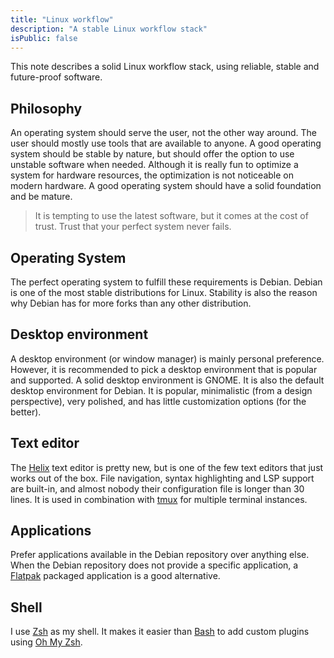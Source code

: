 ```yaml
---
title: "Linux workflow"
description: "A stable Linux workflow stack"
isPublic: false
---
```


This note describes a solid Linux workflow stack, using reliable, stable and
future-proof software.

## Philosophy
An operating system should serve the user, not the other way around. The user
should mostly use tools that are available to anyone. A good operating system
should be stable by nature, but should offer the option to use unstable software
when needed. Although it is really fun to optimize a system for hardware
resources, the optimization is not noticeable on modern hardware. A good
operating system should have a solid foundation and be mature.

> It is tempting to use the latest software, but it comes at the cost of trust.
> Trust that your perfect system never fails.

## Operating System
The perfect operating system to fulfill these requirements is Debian. Debian is
one of the most stable distributions for Linux. Stability is also the reason why
Debian has for more forks than any other distribution.

## Desktop environment
A desktop environment (or window manager) is mainly personal preference.
However, it is recommended to pick a desktop environment that is popular and
supported. A solid desktop environment is GNOME. It is also the default desktop
environment for Debian. It is popular, minimalistic (from a design perspective),
very polished, and has little customization options (for the better).

## Text editor
The [Helix](helix) text editor is pretty new, but is one of the few text editors
that just works out of the box. File navigation, syntax highlighting and LSP
support are built-in, and almost nobody their configuration file is longer than
30 lines. It is used in combination with [tmux](tmux) for multiple terminal
instances.

## Applications
Prefer applications available in the Debian repository over anything else.
When the Debian repository does not provide a specific application, a
[Flatpak](flatpak) packaged application is a good alternative.

## Shell
I use [Zsh](zsh) as my shell. It makes it easier than [Bash](bash) to add custom
plugins using [Oh My Zsh](oh-my-zsh).
